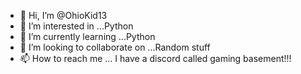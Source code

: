 - 👋 Hi, I’m @OhioKid13
- 👀 I’m interested in ...Python
- 🌱 I’m currently learning ...Python
- 💞️ I’m looking to collaborate on ...Random stuff
- 📫 How to reach me ... I have a discord called gaming basement!!!

<!---
OhioKid13/OhioKid13 is a ✨ special ✨ repository because its `README.md` (this file) appears on your GitHub profile.
You can click the Preview link to take a look at your changes.
--->
